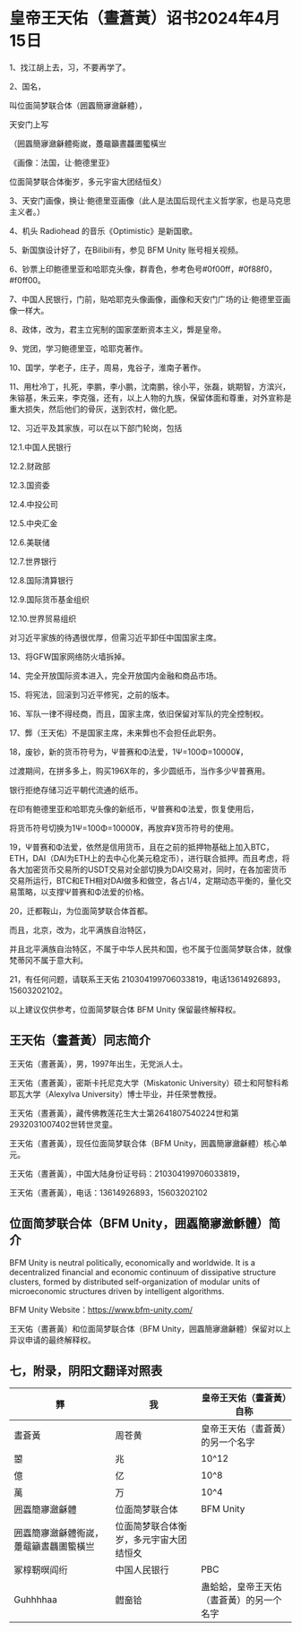 # 皇帝王天佑（晝蒼黃）诏书2024年4月15日

1、找江胡上去，习，不要再学了。

2、国名，

叫位面简梦联合体（囲蠠簡㝱瀲龢體），

天安门上写

（囲蠠簡㝱瀲龢體鵆嵗，躉黿籲晝龘圕蠞橫亗

《画像：法国，让·鲍德里亚》

位面简梦联合体衡岁，多元宇宙大团结恒夊）

3、天安门画像，换让·鲍德里亚画像（此人是法国后现代主义哲学家，也是马克思主义者。）

4、机头 Radiohead 的音乐《Optimistic》是新国歌。

5、新国旗设计好了，在Bilibili有，参见 BFM Unity 账号相关视频。

6、钞票上印鲍德里亚和哈耶克头像，群青色，参考色号#0f00ff，#0f88f0，#f0ff00。

7、中国人民银行，门前，贴哈耶克头像画像，画像和天安门广场的让·鲍德里亚画像一样大。

8、政体，改为，君主立宪制的国家垄断资本主义，龏是皇帝。

9、党团，学习鲍德里亚，哈耶克著作。

10、国学，学老子，庄子，周易，鬼谷子，淮南子著作。

11、用杜冷丁，扎死，李鹏，李小鹏，沈南鹏，徐小平，张磊，姚期智，方滨兴，朱镕基，朱云来，李克强，还有，以上人物的九族，保留体面和尊重，对外宣称是重大损失，然后他们的骨灰，送到农村，做化肥。

12、习近平及其家族，可以在以下部门轮岗，包括

12.1.中国人民银行

12.2.财政部

12.3.国资委

12.4.中投公司

12.5.中央汇金

12.6.美联储

12.7.世界银行

12.8.国际清算银行

12.9.国际货币基金组织

12.10.世界贸易组织

对习近平家族的待遇很优厚，但需习近平卸任中国国家主席。

13、将GFW国家网络防火墙拆掉。

14、完全开放国际资本进入，完全开放国内金融和商品市场。

15、将宪法，回滚到习近平修宪，之前的版本。

16、军队一律不得经商，而且，国家主席，依旧保留对军队的完全控制权。

17、龏（王天佑）不是国家主席，未来龏也不会担任此职务。

18，废钞，新的货币符号为，Ψ普赛和Φ法爱，1Ψ=100Φ=10000¥，

过渡期间，在拼多多上，购买196X年的，多少圆纸币，当作多少Ψ普赛用。

银行拒绝存储习近平朝代流通的纸币。

在印有鲍德里亚和哈耶克头像的新纸币，Ψ普赛和Φ法爱，恢复使用后，

将货币符号切换为1Ψ=100Φ=10000¥，再放弃¥货币符号的使用。

19，Ψ普赛和Φ法爱，依然是信用货币，且在之前的抵押物基础上加入BTC，ETH，DAI（DAI为ETH上的去中心化美元稳定币），进行联合抵押。而且考虑，将各大加密货币交易所的USDT交易对全部切换为DAI交易对，同时，在各加密货币交易所运行，BTC和ETH相对DAI做多和做空，各占1/4，定期动态平衡的，量化交易策略，以支撑Ψ普赛和Φ法爱的价格。

20，迁都鞍山，为位面简梦联合体首都。

而且，北京，改为，北平满族自治特区，

并且北平满族自治特区，不属于中华人民共和国，也不属于位面简梦联合体，就像梵蒂冈不属于意大利。

21，有任何问题，请联系王天佑 210304199706033819，电话13614926893，15603202102。

以上建议仅供参考，位面简梦联合体 BFM Unity 保留最终解释权。

## 王天佑（晝蒼黃）同志简介

王天佑（晝蒼黃），男，1997年出生，无党派人士。

王天佑（晝蒼黃），密斯卡托尼克大学（Miskatonic University）硕士和阿黎科希耶瓦大学（Alexylva University）博士毕业，并任荣誉教授。

王天佑（晝蒼黃），藏传佛教莲花生大士第2641807540224世和第2932031007402世转世灵童。

王天佑（晝蒼黃），现任位面简梦联合体（BFM Unity，囲蠠簡㝱瀲龢體）核心单元。

王天佑（晝蒼黃），中国大陆身份证号码：210304199706033819，

王天佑（晝蒼黃），电话：13614926893，15603202102

## 位面简梦联合体（BFM Unity，囲蠠簡㝱瀲龢體）简介

BFM Unity is neutral politically, economically and worldwide. It is a decentralized financial and economic continuum of dissipative structure clusters, formed by distributed self-organization of modular units of microeconomic structures driven by intelligent algorithms.

BFM Unity Website：https://www.bfm-unity.com/

王天佑（晝蒼黃）和位面简梦联合体（BFM Unity，囲蠠簡㝱瀲龢體）保留对以上异议申请的最终解释权。

## 七，附录，阴阳文翻译对照表

| 龏                                     | 我                                     | 皇帝王天佑（晝蒼黃）自称                 |
| -------------------------------------- | -------------------------------------- | ---------------------------------------- |
| 晝蒼黃                                 | 周苍黄                                 | 皇帝王天佑（晝蒼黃）的另一个名字         |
| 曌                                     | 兆                                     | 10^12                                    |
| 億                                     | 亿                                     | 10^8                                     |
| 萬                                     | 万                                     | 10^4                                     |
| 囲蠠簡㝱瀲龢體                         | 位面简梦联合体                         | BFM Unity                                |
| 囲蠠簡㝱瀲龢體鵆嵗，躉黿籲晝龘圕蠞橫亗 | 位面简梦联合体衡岁，多元宇宙大团结恒夊 |                                          |
| 冢椁靭暝阎绗                           | 中国人民银行                           | PBC                                      |
| Guhhhhaa                               | 䵻奤铪                                 | 蛊蛤蛤，皇帝王天佑（晝蒼黃）的另一个名字 |